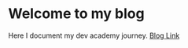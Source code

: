 # Welcome to my blog
Here I document my dev academy journey.
[Blog Link](https://katuta-mwila.github.io/)